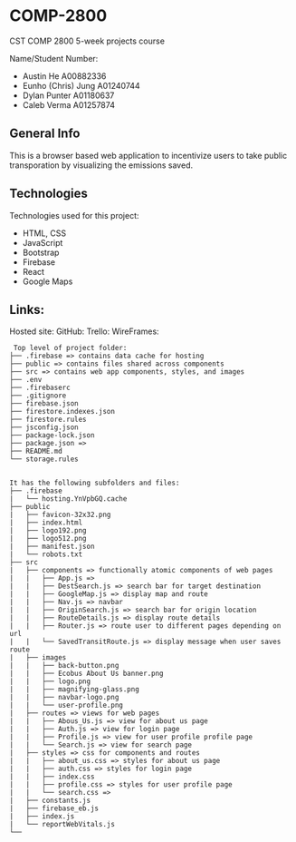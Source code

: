 # COMP-2800
CST COMP 2800 5-week projects course

Name/Student Number:
* Austin He A00882336
* Eunho (Chris) Jung A01240744
* Dylan Punter A01180637
* Caleb Verma A01257874

## General Info
This is a browser based web application to incentivize users to take public transporation by visualizing the emissions saved.

## Technologies
Technologies used for this project:
* HTML, CSS
* JavaScript
* Bootstrap
* Firebase
* React
* Google Maps

## Links:
Hosted site: 
GitHub:
Trello: 
WireFrames:

```
 Top level of project folder: 
├── .firebase => contains data cache for hosting
├── public => contains files shared across components
├── src => contains web app components, styles, and images
├── .env
├── .firebaserc
├── .gitignore
├── firebase.json
├── firestore.indexes.json
├── firestore.rules
├── jsconfig.json
├── package-lock.json
├── package.json => 
├── README.md
└── storage.rules


It has the following subfolders and files:
├── .firebase
|   └── hosting.YnVpbGQ.cache
├── public
|   ├── favicon-32x32.png
|   ├── index.html
|   ├── logo192.png
|   ├── logo512.png
|   ├── manifest.json
|   └── robots.txt
├── src
|   ├── components => functionally atomic components of web pages
|   |   ├── App.js =>
|   |   ├── DestSearch.js => search bar for target destination
|   |   ├── GoogleMap.js => display map and route
|   |   ├── Nav.js => navbar
|   |   ├── OriginSearch.js => search bar for origin location
|   |   ├── RouteDetails.js => display route details
|   |   ├── Router.js => route user to different pages depending on url
|   |   └── SavedTransitRoute.js => display message when user saves route
|   ├── images
|   |   ├── back-button.png
|   |   ├── Ecobus About Us banner.png
|   |   ├── logo.png
|   |   ├── magnifying-glass.png
|   |   ├── navbar-logo.png
|   |   └── user-profile.png
|   ├── routes => views for web pages
|   |   ├── Abous_Us.js => view for about us page
|   |   ├── Auth.js => view for login page 
|   |   ├── Profile.js => view for user profile profile page
|   |   └── Search.js => view for search page
|   ├── styles => css for components and routes
|   |   ├── about_us.css => styles for about us page
|   |   ├── auth.css => styles for login page
|   |   ├── index.css
|   |   ├── profile.css => styles for user profile page
|   |   └── search.css =>
|   ├── constants.js
|   ├── firebase_eb.js
|   ├── index.js
|   └── reportWebVitals.js
└── 
```